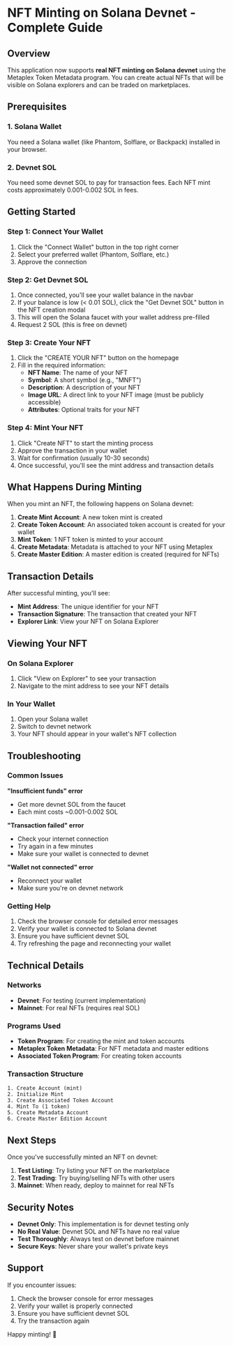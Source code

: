 # NFT Minting on Solana Devnet - Complete Guide

## Overview

This application now supports **real NFT minting on Solana devnet** using the Metaplex Token Metadata program. You can create actual NFTs that will be visible on Solana explorers and can be traded on marketplaces.

## Prerequisites

### 1. Solana Wallet
You need a Solana wallet (like Phantom, Solflare, or Backpack) installed in your browser.

### 2. Devnet SOL
You need some devnet SOL to pay for transaction fees. Each NFT mint costs approximately 0.001-0.002 SOL in fees.

## Getting Started

### Step 1: Connect Your Wallet
1. Click the "Connect Wallet" button in the top right corner
2. Select your preferred wallet (Phantom, Solflare, etc.)
3. Approve the connection

### Step 2: Get Devnet SOL
1. Once connected, you'll see your wallet balance in the navbar
2. If your balance is low (< 0.01 SOL), click the "Get Devnet SOL" button in the NFT creation modal
3. This will open the Solana faucet with your wallet address pre-filled
4. Request 2 SOL (this is free on devnet)

### Step 3: Create Your NFT
1. Click the "CREATE YOUR NFT" button on the homepage
2. Fill in the required information:
   - **NFT Name**: The name of your NFT
   - **Symbol**: A short symbol (e.g., "MNFT")
   - **Description**: A description of your NFT
   - **Image URL**: A direct link to your NFT image (must be publicly accessible)
   - **Attributes**: Optional traits for your NFT

### Step 4: Mint Your NFT
1. Click "Create NFT" to start the minting process
2. Approve the transaction in your wallet
3. Wait for confirmation (usually 10-30 seconds)
4. Once successful, you'll see the mint address and transaction details

## What Happens During Minting

When you mint an NFT, the following happens on Solana devnet:

1. **Create Mint Account**: A new token mint is created
2. **Create Token Account**: An associated token account is created for your wallet
3. **Mint Token**: 1 NFT token is minted to your account
4. **Create Metadata**: Metadata is attached to your NFT using Metaplex
5. **Create Master Edition**: A master edition is created (required for NFTs)

## Transaction Details

After successful minting, you'll see:
- **Mint Address**: The unique identifier for your NFT
- **Transaction Signature**: The transaction that created your NFT
- **Explorer Link**: View your NFT on Solana Explorer

## Viewing Your NFT

### On Solana Explorer
1. Click "View on Explorer" to see your transaction
2. Navigate to the mint address to see your NFT details

### In Your Wallet
1. Open your Solana wallet
2. Switch to devnet network
3. Your NFT should appear in your wallet's NFT collection

## Troubleshooting

### Common Issues

**"Insufficient funds" error**
- Get more devnet SOL from the faucet
- Each mint costs ~0.001-0.002 SOL

**"Transaction failed" error**
- Check your internet connection
- Try again in a few minutes
- Make sure your wallet is connected to devnet

**"Wallet not connected" error**
- Reconnect your wallet
- Make sure you're on devnet network

### Getting Help

1. Check the browser console for detailed error messages
2. Verify your wallet is connected to Solana devnet
3. Ensure you have sufficient devnet SOL
4. Try refreshing the page and reconnecting your wallet

## Technical Details

### Networks
- **Devnet**: For testing (current implementation)
- **Mainnet**: For real NFTs (requires real SOL)

### Programs Used
- **Token Program**: For creating the mint and token accounts
- **Metaplex Token Metadata**: For NFT metadata and master editions
- **Associated Token Program**: For creating token accounts

### Transaction Structure
```
1. Create Account (mint)
2. Initialize Mint
3. Create Associated Token Account
4. Mint To (1 token)
5. Create Metadata Account
6. Create Master Edition Account
```

## Next Steps

Once you've successfully minted an NFT on devnet:

1. **Test Listing**: Try listing your NFT on the marketplace
2. **Test Trading**: Try buying/selling NFTs with other users
3. **Mainnet**: When ready, deploy to mainnet for real NFTs

## Security Notes

- **Devnet Only**: This implementation is for devnet testing only
- **No Real Value**: Devnet SOL and NFTs have no real value
- **Test Thoroughly**: Always test on devnet before mainnet
- **Secure Keys**: Never share your wallet's private keys

## Support

If you encounter issues:
1. Check the browser console for error messages
2. Verify your wallet is properly connected
3. Ensure you have sufficient devnet SOL
4. Try the transaction again

Happy minting! 🚀 